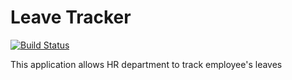 # Leave Tracker
[![Build Status](https://travis-ci.org/YZSheng/Leave-tracker.svg?branch=master)](https://travis-ci.org/YZSheng/Leave-tracker)

This application allows HR department to track employee's leaves